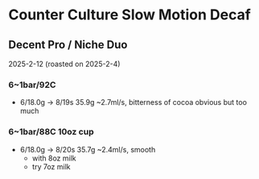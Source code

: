 # Counter Culture Slow Motion Decaf

## Decent Pro / Niche Duo

2025-2-12 (roasted on 2025-2-4)

### 6~1bar/92C

- 6/18.0g -> 8/19s 35.9g \~2.7ml/s, bitterness of cocoa obvious but too much

### 6~1bar/88C 10oz cup

- 6/18.0g -> 8/20s 35.7g \~2.4ml/s, smooth
  - with 8oz milk
  - try 7oz milk
